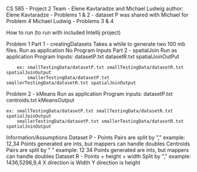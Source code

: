 
CS 585 - Project 2
Team - Elene Kavtaradze and Michael Ludwig
author: Elene Kavtaradze - Problems 1 & 2 - dataset P was shared with Michael for Problem 4
Michael Ludwig - Problems 3 & 4

How to run 
(to run with included Intellij project)

Problem 1
    Part 1 - creatingDatasets
        Takes a while to generate two 100 mb files. 
        Run as application
        No Program Inputs
    Part 2 - spatialJoin
        Run as application
        Program Inputs: datasetP.txt datasetR.txt spatialJoinOutPut
     
        ex: smallTestingData/datasetP.txt smallTestingData/datasetR.txt spatialJoinOutput
            smallerTestingData/datasetP.txt smallerTestingData/datasetR.txt spatialJoinOutput
        
        
Problem 2 - kMeans
    Run as application
    Program inputs: datasetP.txt centroids.txt kMeansOutput
    
    ex: smallTestingData/datasetP.txt smallTestingData/datasetR.txt spatialJoinOutput
        smallerTestingData/datasetP.txt smallerTestingData/datasetR.txt spatialJoinOutput
   

Information/Assumptions
Dataset P - Points
    Pairs are split by "," 
    example: 12,34
    Points generated are ints, but mappers can handle doubles
Centroids
    Pairs are split by " "
    example: 12 34
    Points generated are ints, but mappers can handle doubles
Dataset R - Points + height + width
    Split by "," 
    example: 1436,5296,9,4
    X direction is Width
    Y direction is height
    